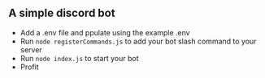 ## A simple discord bot

- Add a .env file and ppulate using the example .env
- Run `node registerCommands.js` to add your bot slash command to your server
- Run `node index.js` to start your bot
- Profit
